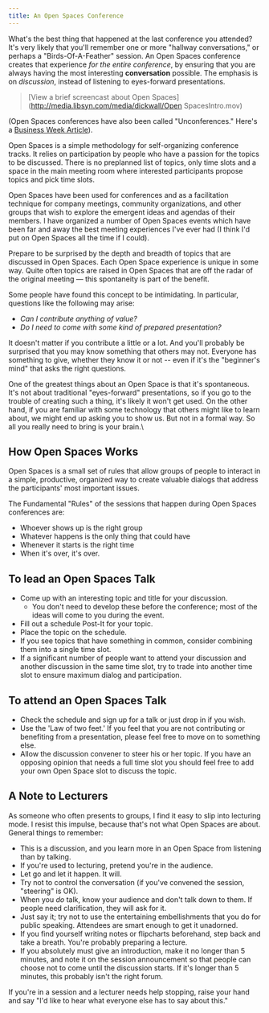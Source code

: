 ```yaml
---
title: An Open Spaces Conference
---
```


What's the best thing that happened at the last conference you attended?
It's very likely that you'll remember one or more "hallway
conversations," or perhaps a "Birds-Of-A-Feather" session. An Open Spaces
conference creates that experience *for the entire conference*, by
ensuring that you are always having the most interesting
**conversation** possible. The emphasis is on *discussion*, instead of
listening to eyes-forward presentations.

> [View a brief screencast about Open Spaces](http://media.libsyn.com/media/dickwall/Open SpacesIntro.mov)

(Open Spaces conferences have also been called "Unconferences." Here's a
[Business Week
Article](http://www.businessweek.com/magazine/content/07_20/b4034080.htm)).

Open Spaces is a simple methodology for self-organizing conference tracks.
It relies on participation by people who have a passion for the topics
to be discussed. There is no preplanned list of topics, only time slots
and a space in the main meeting room where interested participants
propose topics and pick time slots.

Open Spaces have been used for conferences and as a facilitation technique
for company meetings, community organizations, and other groups that
wish to explore the emergent ideas and agendas of their members. I have
organized a number of Open Spaces events which have been far and away the
best meeting experiences I've ever had (I think I'd put on Open Spaces
all the time if I could).

Prepare to be surprised by the depth and breadth of topics that are
discussed in Open Spaces. Each Open Space experience is unique in some way.
Quite often topics are raised in Open Spaces that are off the radar of the
original meeting — this spontaneity is part of the benefit.

Some people have found this concept to be intimidating. In particular,
questions like the following may arise:

-   *Can I contribute anything of value?*
-   *Do I need to come with some kind of prepared presentation?*

It doesn't matter if you contribute a little or a lot. And you'll
probably be surprised that you may know something that others may not.
Everyone has something to give, whether they know it or not -- even if
it's the "beginner's mind" that asks the right questions.

One of the greatest things about an Open Space is that it's spontaneous.
It's not about traditional "eyes-forward" presentations, so if you go to
the trouble of creating such a thing, it's likely it won't get used. On
the other hand, if you are familiar with some technology that others
might like to learn about, we might end up asking you to show us. But
not in a formal way. So all you really need to bring is your brain.\

How Open Spaces Works
-------------------

Open Spaces is a small set of rules that allow groups of people to
interact in a simple, productive, organized way to create valuable
dialogs that address the participants' most important issues.

The Fundamental "Rules" of the sessions that happen during Open Spaces
conferences are:

-   Whoever shows up is the right group
-   Whatever happens is the only thing that could have
-   Whenever it starts is the right time
-   When it's over, it's over.

To lead an Open Spaces Talk
---------------------------

-   Come up with an interesting topic and title for your discussion.
    -   You don't need to develop these before the conference; most of
        the ideas will come to you during the event.
-   Fill out a schedule Post-It for your topic.
-   Place the topic on the schedule.
-   If you see topics that have something in common, consider combining
    them into a single time slot.
-   If a significant number of people want to attend your discussion and
    another discussion in the same time slot, try to trade into another
    time slot to ensure maximum dialog and participation.

To attend an Open Spaces Talk
-----------------------------

-   Check the schedule and sign up for a talk or just drop in if you
    wish.
-   Use the 'Law of two feet.' If you feel that you are not contributing
    or benefiting from a presentation, please feel free to move on to
    something else.
-   Allow the discussion convener to steer his or her topic. If you have
    an opposing opinion that needs a full time slot you should feel free
    to add your own Open Space slot to discuss the topic.

A Note to Lecturers
-------------------

As someone who often presents to groups, I find it easy to slip into
lecturing mode. I resist this impulse, because that's not what
Open Spaces are about. General things to remember:

-   This is a discussion, and you learn more in an Open Space from
    listening than by talking.
-   If you're used to lecturing, pretend you're in the audience.
-   Let go and let it happen. It will.
-   Try not to control the conversation (if you've convened the session,
    "steering" is OK).
-   When you *do* talk, know your audience and don't talk down to them.
    If people need clarification, they will ask for it.
-   Just say it; try not to use the entertaining embellishments that you
    do for public speaking. Attendees are smart enough to get it
    unadorned.
-   If you find yourself writing notes or flipcharts beforehand, step
    back and take a breath. You're probably preparing a lecture.
-   If you absolutely must give an introduction, make it no longer than
    5 minutes, and note it on the session announcement so that people
    can choose not to come until the discussion starts. If it's longer
    than 5 minutes, this probably isn't the right forum.

If you're in a session and a lecturer needs help stopping, raise your
hand and say "I'd like to hear what everyone else has to say about
this."
